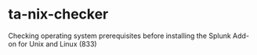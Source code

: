 # ta-nix-checker
Checking operating system prerequisites before installing the Splunk Add-on for Unix and Linux (833)
